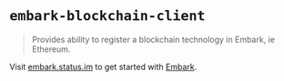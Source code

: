 # `embark-blockchain-client`

> Provides ability to register a blockchain technology in Embark, ie Ethereum.

Visit [embark.status.im](https://embark.status.im/) to get started with
[Embark](https://github.com/embark-framework/embark).
